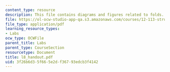 ```yaml
---
content_type: resource
description: This file contains diagrams and figures related to folds.
file: https://ol-ocw-studio-app-qa.s3.amazonaws.com/courses/12-113-structural-geology-fall-2005/3f26b6d35f665e2df36793edcb3f4142_l8_handout.pdf
file_type: application/pdf
learning_resource_types:
- Labs
ocw_type: OCWFile
parent_title: Labs
parent_type: CourseSection
resourcetype: Document
title: l8_handout.pdf
uid: 3f26b6d3-5f66-5e2d-f367-93edcb3f4142
---
```


